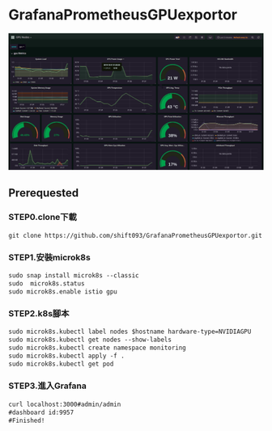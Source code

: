 # GrafanaPrometheusGPUexportor

![Alt text](/img/dashboard.jpg "Gpu monitoring dashboard")

## Prerequested
 ### STEP0.clone下載
 ```
 git clone https://github.com/shift093/GrafanaPrometheusGPUexportor.git
 ```
 ### STEP1.安裝microk8s
 ```
 sudo snap install microk8s --classic
 sudo  microk8s.status
 sudo microk8s.enable istio gpu 
 ```
 ### STEP2.k8s腳本
 ```shell
 sudo microk8s.kubectl label nodes $hostname hardware-type=NVIDIAGPU
 sudo microk8s.kubectl get nodes --show-labels
 sudo microk8s.kubectl create namespace monitoring
 sudo microk8s.kubectl apply -f .
 sudo microk8s.kubectl get pod
 ```
 ### STEP3.進入Grafana
 ```
 curl localhost:3000#admin/admin
 #dashboard id:9957
 #Finished!
 ```
